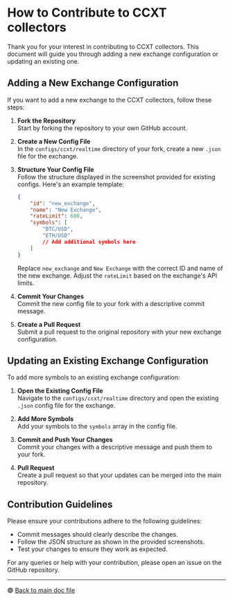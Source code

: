 # How to Contribute to CCXT collectors

Thank you for your interest in contributing to CCXT collectors. This document will guide you through adding a new exchange configuration or updating an existing one.

## Adding a New Exchange Configuration

If you want to add a new exchange to the CCXT collectors, follow these steps:

1. **Fork the Repository**  
   Start by forking the repository to your own GitHub account.

2. **Create a New Config File**  
   In the `configs/ccxt/realtime` directory of your fork, create a new `.json` file for the exchange.

3. **Structure Your Config File**  
   Follow the structure displayed in the screenshot provided for existing configs. Here's an example template:

    ```json
    {
        "id": "new_exchange",
        "name": "New Exchange",
        "rateLimit": 600,
        "symbols": [
            "BTC/USD",
            "ETH/USD"
            // Add additional symbols here
        ]
    }
    ```

    Replace `new_exchange` and `New Exchange` with the correct ID and name of the new exchange. Adjust the `rateLimit` based on the exchange's API limits.

4. **Commit Your Changes**  
   Commit the new config file to your fork with a descriptive commit message.

5. **Create a Pull Request**  
   Submit a pull request to the original repository with your new exchange configuration.

## Updating an Existing Exchange Configuration

To add more symbols to an existing exchange configuration:

1. **Open the Existing Config File**  
   Navigate to the `configs/ccxt/realtime` directory and open the existing `.json` config file for the exchange.

2. **Add More Symbols**  
   Add your symbols to the `symbols` array in the config file.

3. **Commit and Push Your Changes**  
   Commit your changes with a descriptive message and push them to your fork.

4. **Pull Request**  
   Create a pull request so that your updates can be merged into the main repository.

## Contribution Guidelines

Please ensure your contributions adhere to the following guidelines:

-   Commit messages should clearly describe the changes.
-   Follow the JSON structure as shown in the provided screenshots.
-   Test your changes to ensure they work as expected.

For any queries or help with your contribution, please open an issue on the GitHub repository.

---

🟣 [Back to main doc file](../../README.md)
